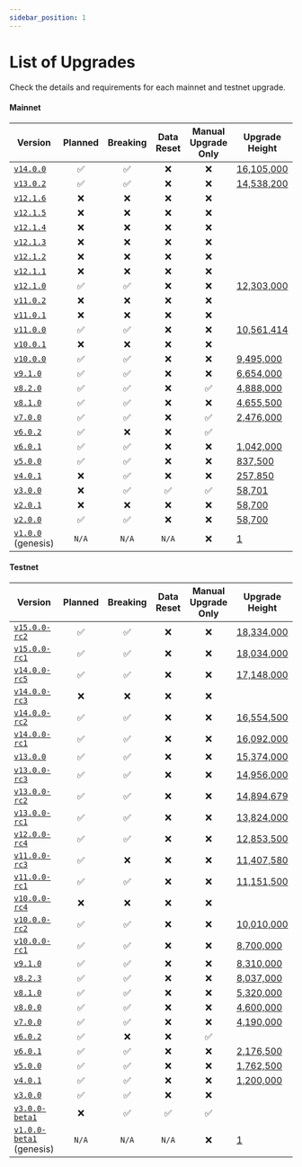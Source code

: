 ```yaml
---
sidebar_position: 1
---
```


# List of Upgrades

Check the details and requirements for each mainnet and testnet upgrade.

#### Mainnet

| Version                                                                  | Planned | Breaking | Data Reset | Manual Upgrade Only | Upgrade Height                                             |
| ------------------------------------------------------------------------ | :-----: | :------: | :--------: | :-----------------: | ---------------------------------------------------------- |
| [`v14.0.0`](https://github.com/evmos/evmos/releases/tag/v14.0.0)         |   ✅    |    ✅    |     ❌     |         ❌          | [16,105,000](https://www.mintscan.io/evmos/blocks/16105000) |
| [`v13.0.2`](https://github.com/evmos/evmos/releases/tag/v13.0.2)         |   ✅    |    ✅    |     ❌     |         ❌          | [14,538,200](https://www.mintscan.io/evmos/blocks/14538200) |
| [`v12.1.6`](https://github.com/evmos/evmos/releases/tag/v12.1.6)         |   ❌    |    ❌    |     ❌     |         ❌          |                                                             |
| [`v12.1.5`](https://github.com/evmos/evmos/releases/tag/v12.1.5)         |   ❌    |    ❌    |     ❌     |         ❌          |                                                             |
| [`v12.1.4`](https://github.com/evmos/evmos/releases/tag/v12.1.4)         |   ❌    |    ❌    |     ❌     |         ❌          |                                                             |
| [`v12.1.3`](https://github.com/evmos/evmos/releases/tag/v12.1.3)         |   ❌    |    ❌    |     ❌     |         ❌          |                                                             |
| [`v12.1.2`](https://github.com/evmos/evmos/releases/tag/v12.1.2)         |   ❌    |    ❌    |     ❌     |         ❌          |                                                             |
| [`v12.1.1`](https://github.com/evmos/evmos/releases/tag/v12.1.1)         |   ❌    |    ❌    |     ❌     |         ❌          |                                                             |
| [`v12.1.0`](https://github.com/evmos/evmos/releases/tag/v12.1.0)         |   ✅    |    ✅    |     ❌     |         ❌          | [12,303,000](https://www.mintscan.io/evmos/blocks/12303000) |
| [`v11.0.2`](https://github.com/evmos/evmos/releases/tag/v11.0.2)         |   ❌    |    ❌    |     ❌     |         ❌          |                                                             |
| [`v11.0.1`](https://github.com/evmos/evmos/releases/tag/v11.0.1)         |   ❌    |    ❌    |     ❌     |         ❌          |                                                             |
| [`v11.0.0`](https://github.com/evmos/evmos/releases/tag/v11.0.0)         |   ✅    |    ✅    |     ❌     |         ❌          | [10,561,414](https://www.mintscan.io/evmos/blocks/10561414) |
| [`v10.0.1`](https://github.com/evmos/evmos/releases/tag/v10.0.1)         |   ❌    |    ❌    |     ❌     |         ❌          |                                                             |
| [`v10.0.0`](https://github.com/evmos/evmos/releases/tag/v10.0.0)         |   ✅    |    ✅    |     ❌     |         ❌          | [9,495,000](https://www.mintscan.io/evmos/blocks/9495000)   |
| [`v9.1.0`](https://github.com/evmos/evmos/releases/tag/v9.1.0)           |   ✅    |    ✅    |     ❌     |         ❌          | [6,654,000](https://www.mintscan.io/evmos/blocks/6654000)   |
| [`v8.2.0`](https://github.com/evmos/evmos/releases/tag/v8.2.0)           |   ✅    |    ✅    |     ❌     |         ✅          | [4,888,000](https://www.mintscan.io/evmos/blocks/4888000)   |
| [`v8.1.0`](https://github.com/evmos/evmos/releases/tag/v8.1.0)           |   ✅    |    ✅    |     ❌     |         ❌          | [4,655,500](https://www.mintscan.io/evmos/blocks/4655500)   |
| [`v7.0.0`](https://github.com/evmos/evmos/releases/tag/v7.0.0)           |   ✅    |    ✅    |     ❌     |         ✅          | [2,476,000](https://www.mintscan.io/evmos/blocks/2476000)   |
| [`v6.0.2`](https://github.com/evmos/evmos/releases/tag/v6.0.2)           |   ✅    |    ❌    |     ❌     |         ✅          |                                                             |
| [`v6.0.1`](https://github.com/evmos/evmos/releases/tag/v6.0.1)           |   ✅    |    ✅    |     ❌     |         ❌          | [1,042,000](https://www.mintscan.io/evmos/blocks/1042000)   |
| [`v5.0.0`](https://github.com/evmos/evmos/releases/tag/v5.0.0)           |   ✅    |    ✅    |     ❌     |         ❌          | [837,500](https://www.mintscan.io/evmos/blocks/837500)      |
| [`v4.0.1`](https://github.com/evmos/evmos/releases/tag/v4.0.1)           |   ❌    |    ✅    |     ❌     |         ❌          | [257,850](https://www.mintscan.io/evmos/blocks/257850)      |
| [`v3.0.0`](https://github.com/evmos/evmos/releases/tag/v3.0.0)           |   ❌    |    ✅    |     ✅     |         ✅          | [58,701](https://www.mintscan.io/evmos/blocks/58701)        |
| [`v2.0.1`](https://github.com/evmos/evmos/releases/tag/v2.0.1)           |   ❌    |    ❌    |     ❌     |         ❌          | [58,700](https://www.mintscan.io/evmos/blocks/58700)        |
| [`v2.0.0`](https://github.com/evmos/evmos/releases/tag/v2.0.0)           |   ✅    |    ✅    |     ❌     |         ❌          | [58,700](https://www.mintscan.io/evmos/blocks/58700)        |
| [`v1.0.0`](https://github.com/evmos/evmos/releases/tag/v1.0.0) (genesis) |  `N/A`  |  `N/A`   |   `N/A`   |         ❌          | [1](https://www.mintscan.io/evmos/blocks/1)                 |

#### Testnet

| Version                                                                              | Planned | Breaking | Data Reset | Manual Upgrade Only | Upgrade Height                                                             |
|--------------------------------------------------------------------------------------| :-----: | :------: | :--------: | :-----------------: |--------------------------------------------------------------------------- |
| [`v15.0.0-rc2`](https://github.com/evmos/evmos/releases/tag/v15.0.0-rc2)             |    ✅    |    ✅     |     ❌      |          ❌          | [18,334,000](https://testnet.mintscan.io/evmos-testnet/blocks/18334000) |
| [`v15.0.0-rc1`](https://github.com/evmos/evmos/releases/tag/v15.0.0-rc1)             |    ✅    |    ✅     |     ❌      |          ❌          | [18,034,000](https://testnet.mintscan.io/evmos-testnet/blocks/18034000) |
| [`v14.0.0-rc5`](https://github.com/evmos/evmos/releases/tag/v14.0.0-rc5)             |    ✅    |    ✅     |     ❌      |          ❌          | [17,148,000](https://testnet.mintscan.io/evmos-testnet/blocks/17148000) |
| [`v14.0.0-rc3`](https://github.com/evmos/evmos/releases/tag/v14.0.0-rc3)             |    ❌    |    ❌     |     ❌      |          ❌          |                                                                         |
| [`v14.0.0-rc2`](https://github.com/evmos/evmos/releases/tag/v14.0.0-rc2)             |    ✅    |    ✅     |     ❌      |          ❌          | [16,554,500](https://testnet.mintscan.io/evmos-testnet/blocks/16554500) |
| [`v14.0.0-rc1`](https://github.com/evmos/evmos/releases/tag/v14.0.0-rc1)             |    ✅    |    ✅     |     ❌      |          ❌          | [16,092,000](https://testnet.mintscan.io/evmos-testnet/blocks/16092000) |
| [`v13.0.0`](https://github.com/evmos/evmos/releases/tag/v13.0.0)                     |    ✅    |    ✅     |     ❌      |          ❌          | [15,374,000](https://testnet.mintscan.io/evmos-testnet/blocks/15374000) |
| [`v13.0.0-rc3`](https://github.com/evmos/evmos/releases/tag/v13.0.0-rc3)             |    ✅    |    ✅     |     ❌      |          ❌          | [14,956,000](https://testnet.mintscan.io/evmos-testnet/blocks/14956000) |
| [`v13.0.0-rc2`](https://github.com/evmos/evmos/releases/tag/v13.0.0-rc2)             |    ✅    |    ✅     |     ❌      |          ❌          | [14,894,679](https://testnet.mintscan.io/evmos-testnet/blocks/14894679) |
| [`v13.0.0-rc1`](https://github.com/evmos/evmos/releases/tag/v13.0.0-rc1)             |    ✅    |    ✅     |     ❌      |          ❌          | [13,824,000](https://testnet.mintscan.io/evmos-testnet/blocks/13824000) |
| [`v12.0.0-rc4`](https://github.com/evmos/evmos/releases/tag/v12.0.0-rc4)             |    ✅    |    ✅     |     ❌      |          ❌          | [12,853,500](https://testnet.mintscan.io/evmos-testnet/blocks/12853500) |
| [`v11.0.0-rc3`](https://github.com/evmos/evmos/releases/tag/v11.0.0-rc3)             |    ✅    |    ❌     |     ❌      |          ❌          | [11,407,580](https://testnet.mintscan.io/evmos-testnet/blocks/11407580) |
| [`v11.0.0-rc1`](https://github.com/evmos/evmos/releases/tag/v11.0.0-rc1)             |    ✅    |    ✅     |     ❌      |          ❌          | [11,151,500](https://testnet.mintscan.io/evmos-testnet/blocks/11151500) |
| [`v10.0.0-rc4`](https://github.com/evmos/evmos/releases/tag/v10.0.0-rc4)             |    ❌    |    ❌     |     ❌      |          ❌          |                                                                         |
| [`v10.0.0-rc2`](https://github.com/evmos/evmos/releases/tag/v10.0.0-rc2)             |    ✅    |    ✅     |     ❌      |          ❌          | [10,010,000](https://testnet.mintscan.io/evmos-testnet/blocks/10010000) |
| [`v10.0.0-rc1`](https://github.com/evmos/evmos/releases/tag/v10.0.0-rc1)             |    ✅    |    ✅     |     ❌      |          ❌          | [8,700,000](https://testnet.mintscan.io/evmos-testnet/blocks/8700000)   |
| [`v9.1.0`](https://github.com/evmos/evmos/releases/tag/v9.1.0)                       |    ✅    |    ✅     |     ❌      |          ❌          | [8,310,000](https://testnet.mintscan.io/evmos-testnet/blocks/8310000)   |
| [`v8.2.3`](https://github.com/evmos/evmos/releases/tag/v8.2.3)                       |    ✅    |    ✅     |     ❌      |          ❌          | [8,037,000](https://testnet.mintscan.io/evmos-testnet/blocks/8037000)   |
| [`v8.1.0`](https://github.com/evmos/evmos/releases/tag/v8.1.0)                       |    ✅    |    ✅     |     ❌      |          ❌          | [5,320,000](https://testnet.mintscan.io/evmos-testnet/blocks/5320000)   |
| [`v8.0.0`](https://github.com/evmos/evmos/releases/tag/v8.0.0)                       |    ✅    |    ✅     |     ❌      |          ❌          | [4,600,000](https://testnet.mintscan.io/evmos-testnet/blocks/4600000)   |
| [`v7.0.0`](https://github.com/evmos/evmos/releases/tag/v7.0.0)                       |    ✅    |    ✅     |     ❌      |          ❌          | [4,190,000](https://testnet.mintscan.io/evmos-testnet/blocks/4190000)   |
| [`v6.0.2`](https://github.com/evmos/evmos/releases/tag/v6.0.2)                       |    ✅    |    ❌     |     ❌      |          ✅          |                                                                         |
| [`v6.0.1`](https://github.com/evmos/evmos/releases/tag/v6.0.1)                       |    ✅    |    ✅     |     ❌      |          ❌          | [2,176,500](https://testnet.mintscan.io/evmos-testnet/blocks/2176500)   |
| [`v5.0.0`](https://github.com/evmos/evmos/releases/tag/v5.0.0)                       |    ✅    |    ✅     |     ❌      |          ❌          | [1,762,500](https://testnet.mintscan.io/evmos-testnet/blocks/1762500)   |
| [`v4.0.1`](https://github.com/evmos/evmos/releases/tag/v4.0.1)                       |    ✅    |    ✅     |     ❌      |          ❌          | [1,200,000](https://testnet.mintscan.io/evmos-testnet/blocks/1200000)   |
| [`v3.0.0`](https://github.com/evmos/evmos/releases/tag/v3.0.0)                       |    ✅    |    ✅     |     ❌      |          ❌          |                                                                         |
| [`v3.0.0-beta1`](https://github.com/evmos/evmos/releases/tag/v3.0.0-beta1)           |    ❌    |    ✅     |     ✅      |          ✅          |                                                                         |
| [`v1.0.0-beta1`](https://github.com/evmos/evmos/releases/tag/v1.0.0-beta1) (genesis) |  `N/A`  |  `N/A`   |   `N/A`    |          ❌          | [1](https://testnet.mintscan.io/evmos-testnet/blocks/1)                   |
